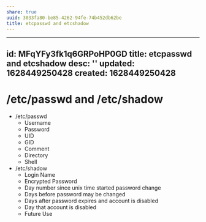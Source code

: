 ```yaml
---
share: true
uuid: 3033fa80-be85-4262-94fe-74b452db62be
title: etcpasswd and etcshadow
---
```

---
id: MFqYFy3fk1q6GRPoHP0GD
title: etcpasswd and etcshadow
desc: ''
updated: 1628449250428
created: 1628449250428
---
# /etc/passwd and /etc/shadow
*   /etc/passwd
    *   Username
    *   Password
    *   UID
    *   GID
    *   Comment
    *   Directory
    *   Shell
*   /etc/shadow
    *   Login Name
    *   Encrypted Password
    *   Day number since unix time started password change
    *   Days before password may be changed
    *   Days after password expires and account is disabled
    *   Day that account is disabled
    *   Future Use
